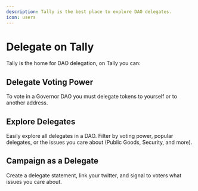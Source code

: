 ```yaml
---
description: Tally is the best place to explore DAO delegates.
icon: users
---
```


# Delegate on Tally

Tally is the home for DAO delegation, on Tally you can:&#x20;

## Delegate Voting Power&#x20;

To vote in a Governor DAO you must delegate tokens to yourself or to another address.&#x20;

## Explore Delegates

Easily explore all delegates in a DAO. Filter by voting power, popular delegates, or the issues you care about (Public Goods, Security, and more).

## Campaign as a Delegate&#x20;

Create a delegate statement, link your twitter, and signal to voters what issues you care about.&#x20;
